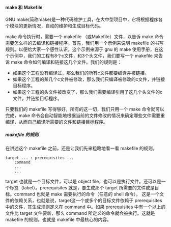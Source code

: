 
#### make 和 Makefile

GNU make(简称make)是一种代码维护工具，在大中型项目中，它将根据程序各个模块的更新情况，自动的维护和生成目标代码。

make 命令执行时，需要一个 makefile （或Makefile）文件，以告诉 make 命令需要怎么样的去编译和链接程序。首先，我们用一个示例来说明 makefile 的书写规则。以便给大家一个感性认识。这个示例来源于 gnu 的 make 使用手册，在这个示例中，我们的工程有8个c文件，和3个头文件，我们要写一个 makefile 来告诉 make 命令如何编译和链接这几个文件。我们的规则是： 

- 如果这个工程没有编译过，那么我们的所有c文件都要编译并被链接。 
- 如果这个工程的某几个c文件被修改，那么我们只编译被修改的c文件，并链接目标程序。 
- 如果这个工程的头文件被改变了，那么我们需要编译引用了这几个头文件的c文件，并链接目标程序。 

只要我们的 makefile 写得够好，所有的这一切，我们只用一个 make 命令就可以完成，make 命令会自动智能地根据当前的文件修改的情况来确定哪些文件需要重编译，从而自己编译所需要的文件和链接目标程序。 

##### makefile 的规则 

在讲述这个 makefile 之前，还是让我们先来粗略地看一看 makefile 的规则。
```
target ... : prerequisites ...
	command
	...
	...
``` 
target 也就是一个目标文件，可以是 object file，也可以是执行文件。还可以是一个标签（label）。prerequisites 就是，要生成那个 target 所需要的文件或是目标。command 也就是 make 需要执行的命令（任意的 shell 命令）。 这是一个文件的依赖关系，也就是说，target这一个或多个的目标文件依赖于 prerequisites 中的文件，其生成规则定义在 command 中。如果 prerequisites 中有一个以上的文件比 target 文件要新，那么 command 所定义的命令就会被执行。这就是 makefile 的规则。也就是 makefile 中最核心的内容。
 
